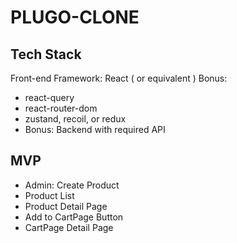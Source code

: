 # PLUGO-CLONE

## Tech Stack
Front-end Framework: React ( or equivalent )
Bonus:
- react-query
- react-router-dom
- zustand, recoil, or redux 
- Bonus: Backend with required API

## MVP
- Admin: Create Product
- Product List
- Product Detail Page
- Add to CartPage Button
- CartPage Detail Page